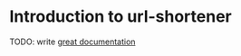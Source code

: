# Introduction to url-shortener

TODO: write [great documentation](http://jacobian.org/writing/great-documentation/what-to-write/)
